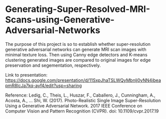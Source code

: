 # Generating-Super-Resolved-MRI-Scans-using-Generative-Adversarial-Networks
The purpose of this project is so to establish whether super-resolution generative adversarial networks can generate MRI scan images with minimal texture loss. Then using Canny edge detectors and K-means clustering generated images are compared to original images for edge preservation and segementation, respectively.

Link to presentation: https://docs.google.com/presentation/d/11SxpJhaTSLWQyMbnlj0yNN4ibeapmR8lcJa7kq-ayf4/edit?usp=sharing

Reference: Ledig, C., Theis, L., Huszar, F., Caballero, J., Cunningham, A., Acosta, A., … Shi, W. (2017). Photo-Realistic Single Image Super-Resolution Using a Generative Adversarial Network. 2017 IEEE Conference on Computer Vision and Pattern Recognition (CVPR). doi: 10.1109/cvpr.2017.19
